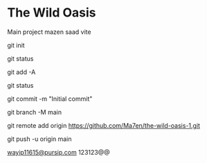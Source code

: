 # The Wild Oasis

Main project mazen saad
vite

<!-- github -->

git init

git status

git add -A

git status

git commit -m "Initial commit"

git branch -M main

git remote add origin https://github.com/Ma7en/the-wild-oasis-1.git

git push -u origin main

<!-- email and password -->

wayip11615@pursip.com
123123@@

